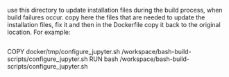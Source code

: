 use this directory to update installation files during the build process, when build failures occur.
copy here the files that are needed to update the installation files, fix it and then in the Dockerfile copy it back to the original location.
For example:
```Dockerfile
```
COPY docker/tmp/configure_jupyter.sh /workspace/bash-build-scripts/configure_jupyter.sh
RUN bash /workspace/bash-build-scripts/configure_jupyter.sh
```